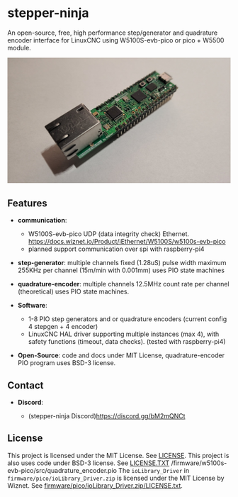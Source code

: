 # stepper-ninja

An open-source, free, high performance step/generator and quadrature encoder interface for LinuxCNC using W5100S-evb-pico or pico + W5500 module.

![w5100s-evb-pico](docs/images/20250516_004009.jpg)

## Features

- **communication**:

  - W5100S-evb-pico UDP (data integrity check) Ethernet. <https://docs.wiznet.io/Product/iEthernet/W5100S/w5100s-evb-pico>
  - planned support communication over spi with raspberry-pi4
- **step-generator**: multiple channels fixed (1.28uS) pulse width maximum 255KHz per channel (15m/min with 0.001mm) uses PIO state machines 
- **quadrature-encoder**: multiple channels 12.5MHz count rate per channel (theoretical) uses PIO state machines.
- **Software**:
  - 1-8 PIO step generators and or quadrature encoders (current config 4 stepgen + 4 encoder)
  - LinuxCNC HAL driver supporting multiple instances (max 4), with safety functions (timeout, data checks). (tested with raspberry-pi4)
- **Open-Source**: code and docs under MIT License, quadrature-encoder PIO program uses BSD-3 license.

## Contact

- **Discord**:

  - (stepper-ninja Discord)<https://discord.gg/bM2mQNCt>

## License

This project is licensed under the MIT License. See [LICENSE](LICENSE).
This project is also uses code under BSD-3 license. See [LICENSE.TXT](LICENSE.TXT) /firmware/w5100s-evb-pico/src/quadrature_encoder.pio
The `ioLibrary_Driver` in `firmware/pico/ioLibrary_Driver.zip` is licensed under the MIT License by Wiznet. See [firmware/pico/ioLibrary_Driver.zip/LICENSE.txt](firmware/pico/ioLibrary_Driver.zip/LICENSE.txt).
